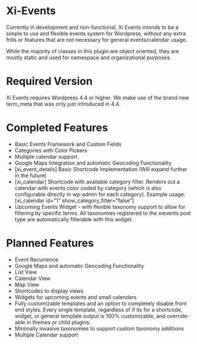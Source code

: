 # Xi-Events

Currently in development and non-functional, Xi Events intends to be a simple to use and flexible events system for Wordpress, without any extra frills or features that are not necessary for general events/calendar usage.

While the majority of classes in this plugin are object oriented, they are mostly static and used for namespace and organizational purposes.

# Required Version
Xi Events requires Wordpress 4.4 or higher. We make use of the brand new term_meta that was only just introduced in 4.4.

# Completed Features
* Basic Events Framework and Custom Fields
* Categories with Color Pickers
* Multiple calendar support.
* Google Maps Integration and automatic Geocoding Functionality
* [xi_event_details] Basic Shortcode Implementation (Will expand further in the future)
* [xi_calendar] Shortcode with available category filter. Renders out a calendar with events color coded by category (which is also configurable directly in wp-admin for each category). Example usage: [xi_calendar id="1" show_category_filter="false"]
* Upcoming Events Widget - with flexible taxonomy support to allow for filtering by specific terms. All taxonomies registered to the xievents post type are automatically filterable with this widget.

# Planned Features
* Event Recurrence
* Google Maps and automatic Geocoding Functionality
* List View
* Calendar View
* Map View
* Shortcodes to display views
* Widgets for upcoming events and small calendars
* Fully customizable templates and an option to completely disable front end styles. Every single template, regardless of if its for a shortcode, widget, or general template output is 100% customizable, and override-able in themes or child plugins.
* Minimally invasive taxonomies to support custom taxonomy additions
* Multiple Calendar support
